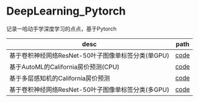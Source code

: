# DeepLearning_Pytorch
记录一哈动手学深度学习的点点，基于Pytorch

| desc           | path                                                         |
| -------------- | ------------------------------------------------------------ |
| 基于卷积神经网络ResNet-50叶子图像单标签分类(单GPU) | [code](https://github.com/WeiZhenOoooo/DeepLearning_Pytorch/blob/main/notebooks/classify_leaves/classify-leaves-resnet.ipynb) |
| 基于AutoML的California房价预测(CPU) | [code](https://github.com/WeiZhenOoooo/DeepLearning_Pytorch/blob/main/notebooks/california_houseprices/automl_houseprices.ipynb) |
| 基于多层感知机的California房价预测 | [code](https://github.com/WeiZhenOoooo/DeepLearning_Pytorch/blob/main/notebooks/california_houseprices/mlp_houseprices.ipynb) |
| 基于卷积神经网络ResNet-50叶子图像单标签分类(多GPU) | [code](https://github.com/WeiZhenOoooo/DeepLearning_Pytorch/blob/main/notebooks/classify_leaves/kaggle-leaves-resnet-gpus.ipynb) |
